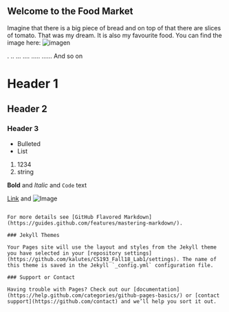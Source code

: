 ## Welcome to the Food Market

Imagine that there is a big piece of bread and on top of that there are slices of tomato. That was my dream. It is also my favourite food.
You can find the image here:
![imagen](https://user-images.githubusercontent.com/89819259/131438940-c9292c60-6fed-4165-a023-310d14a4cfb1.png)


.
..
...
....
.....
......
And so on



# Header 1
## Header 2
### Header 3

- Bulleted
- List

1. 1234
2. string

**Bold** and _Italic_ and `Code` text

[Link](url) and ![Image](src)
```

For more details see [GitHub Flavored Markdown](https://guides.github.com/features/mastering-markdown/).

### Jekyll Themes

Your Pages site will use the layout and styles from the Jekyll theme you have selected in your [repository settings](https://github.com/kalutes/CS193_Fall18_Lab1/settings). The name of this theme is saved in the Jekyll `_config.yml` configuration file.

### Support or Contact

Having trouble with Pages? Check out our [documentation](https://help.github.com/categories/github-pages-basics/) or [contact support](https://github.com/contact) and we’ll help you sort it out.
